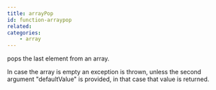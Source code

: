 ```yaml
---
title: arrayPop
id: function-arraypop
related:
categories:
    - array
---
```


pops the last element from an array. 

In case the array is empty an exception is thrown, unless the second argument "defaultValue" is provided, in that case that value is returned.
